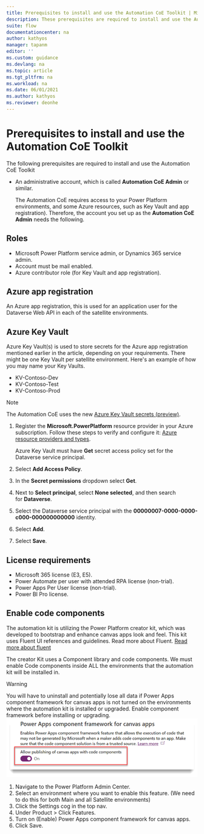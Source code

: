 ```yaml
---
title: Prerequisites to install and use the Automation CoE Toolkit | Microsoft Docs
description: These prerequisites are required to install and use the Automation CoE Toolkit.
suite: flow
documentationcenter: na
author: kathyos
manager: tapanm
editor: ''
ms.custom: guidance
ms.devlang: na
ms.topic: article
ms.tgt_pltfrm: na
ms.workload: na
ms.date: 06/01/2021
ms.author: kathyos
ms.reviewer: deonhe
---
```


# Prerequisites to install and use the Automation CoE Toolkit

The following prerequisites are required to install and use the Automation CoE Toolkit

- An administrative account, which is called **Automation CoE Admin** or similar.

  The Automation CoE requires access to your Power Platform environments, and some Azure resources, such as Key Vault and app registration). Therefore, the account you set up as the **Automation CoE Admin** needs the following.

## Roles

- Microsoft Power Platform service admin, or Dynamics 365 service admin.
- Account must be mail enabled.
- Azure contributor role (for Key Vault and app registration).

## Azure app registration

An Azure app registration, this is used for an application user for the Dataverse Web API in each of the satellite environments.

## Azure Key Vault

Azure Key Vault(s) is used to store secrets for the Azure app registration mentioned earlier in the article, depending on your requirements. There might be one Key Vault per satellite environment. Here's an example of how you may name your Key Vaults.

- KV-Contoso-Dev
- KV-Contoso-Test
- KV-Contoso-Prod

>[!NOTE]
>The Automation CoE uses the new [Azure Key Vault secrets (preview)](/powerapps/maker/data-platform/EnvironmentVariables#use-azure-key-vault-secrets-preview).

1. Register the **Microsoft.PowerPlatform** resource provider in your Azure subscription. Follow these steps to verify and configure it: [Azure resource providers and types](https://docs.microsoft.com/azure/azure-resource-manager/management/resource-providers-and-types).

   Azure Key Vault must have **Get** secret access policy set for the Dataverse service principal.

1. Select **Add Access Policy**.
1. In the **Secret permissions** dropdown select **Get**.
1. Next to **Select principal**, select **None selected**, and then search for **Dataverse**.
1. Select the Dataverse service principal with the **00000007-0000-0000-c000-000000000000** identity.
1. Select **Add**.
1. Select **Save**.

## License requirements

<!--todo: confirm if it's any of these licenses needed-->
- Microsoft 365 license (E3, E5).
- Power Automate per user with attended RPA license (non-trial).
- Power Apps Per User license (non-trial).
- Power BI Pro license.

## Enable code components

The automation kit is utilizing the Power Platform creator kit, which was developed to bootstrap and enhance canvas apps look and feel. This kit uses Fluent UI references and guidelines. Read more about Fluent. [Read more about fluent](https://www.microsoft.com/design/fluent/)

The creator Kit uses a Component library and code components. We must enable Code components inside ALL the environments that the automation kit will be installed in.

> [!WARNING]
> You will have to uninstall and potentially lose all data if Power Apps component framework for canvas apps is not turned on the environments where the automation kit is installed or upgraded.
Enable component framework before installing or upgrading.
![A screenshot that displays the environments](media/CodeComponentsTurnedOn.png)

1. Navigate to the Power Platform Admin Center.
1. Select an environment where you want to enable this feature.
(We need to do this for both Main and all Satellite environments)
1. Click the Settings cog in the top nav.
1. Under Product > Click Features.
1. Turn on (Enable) Power Apps component framework for canvas apps.
1. Click Save.
